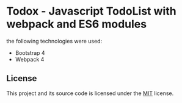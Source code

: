 # Todox - Javascript TodoList with webpack and ES6 modules

the following technologies were used:

- Bootstrap 4
- Webpack 4

## License

This project and its source code is licensed under the [MIT](LICENSE.txt) license.
